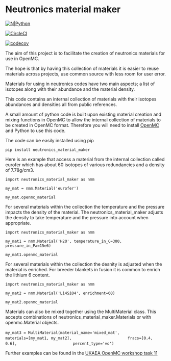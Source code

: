 # **Neutronics material maker**

[![N|Python](https://www.python.org/static/community_logos/python-powered-w-100x40.png)](https://www.python.org)

[![CircleCI](https://circleci.com/gh/ukaea/neutronics_material_maker/tree/openmc_version.svg?style=svg)](https://circleci.com/gh/ukaea/neutronics_material_maker/tree/openmc_version)

[![codecov](https://codecov.io/gh/Shimwell/neutronics_material_maker/branch/openmc_version/graph/badge.svg)](https://codecov.io/gh/ukaea/neutronics_material_maker)

The aim of this project is to facilitate the creation of neutronics materials for use in OpenMC.

The hope is that by having this collection of materials it is easier to reuse materials across projects, use common source with less room for user error.

Materials for using in neutronics codes have two main aspects; a list of isotopes along with their abundance and the material density.

This code contains an internal collection of materials with their isotopes abundances and densities all from public references.

A small amount of python code is built upon existing material creation and mixing functions in OpenMC to allow the internal collection of materials to be created in OpenMC format. Therefore you will need to install [OpenMC](https://docs.openmc.org/en/latest/quickinstall.html) and Python to use this code.

The code can be easily installed using pip

```pip install neutronics_material_maker```

Here is an example that access a material from the internal collection called eurofer which has about 60 isotopes of various redundancies and a density of 7.78g/cm3.

```import neutronics_material_maker as nmm```

```my_mat = nmm.Material('eurofer')```

```my_mat.openmc_material```

For several materials within the collection the temperature and the pressure impacts the density of the material. The neutronics_material_maker adjusts the density to take temperature and the pressure into account when appropriate. 

```import neutronics_material_maker as nmm```

```my_mat1 = nmm.Material('H2O', temperature_in_C=300, pressure_in_Pa=15e6)```

```my_mat1.openmc_material```

For several materials within the collection the desnity is adjusted when the material is enriched. For breeder blankets in fusion it is common to enrich the lithium 6 content.

```import neutronics_material_maker as nmm```

```my_mat2 = nmm.Material('Li4SiO4', enrichment=60)```

```my_mat2.openmc_material```

Materials can also be mixed together using the MultiMaterial class. This accepts combinations of neutronics_material_maker.Materials or with openmc.Material objects.

```my_mat3 = MultiMaterial(material_name='mixed_mat',```
```                        materials=[my_mat1, my_mat2],```
```                        fracs=[0.4, 0.6],```
```                        percent_type='vo')```


Further examples can be found in the [UKAEA OpenMC workshop task 11](https://github.com/ukaea/openmc_workshop/tree/master/tasks/task_11)
